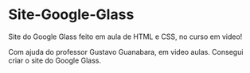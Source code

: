 # Site-Google-Glass
Site do Google Glass feito em aula de HTML e CSS, no curso em video!

Com ajuda do professor Gustavo Guanabara, em video aulas. Consegui criar o site do Google Glass.
